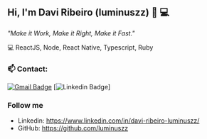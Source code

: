 
## Hi, I'm Davi Ribeiro (luminuszz) 👋 💻


*"Make it Work, Make it Right, Make it Fast."*
 
 :computer:   ReactJS, Node, React Native, Typescript, Ruby

 ### 📫 Contact: 
[![Gmail Badge](https://img.shields.io/badge/-davi5.ribeiro.contato@gmail.com-c14438?style=flat-square&logo=Gmail&logoColor=white&link=mailto:fhugoduarte@gmail.com)](mailto:davi5.ribeiro.contato@gmail.com
)
[![Linkedin Badge](https://img.shields.io/badge/davi-ribeiro-luminuszz?style=flat-square&logo=Linkedin&logoColor=white&link=https://www.linkedin.com/in/davi-ribeiro-luminuszz/)]

### Follow me

  
- Linkedin: https://www.linkedin.com/in/davi-ribeiro-luminuszz/
- GitHub: https://github.com/luminuszz

### 


